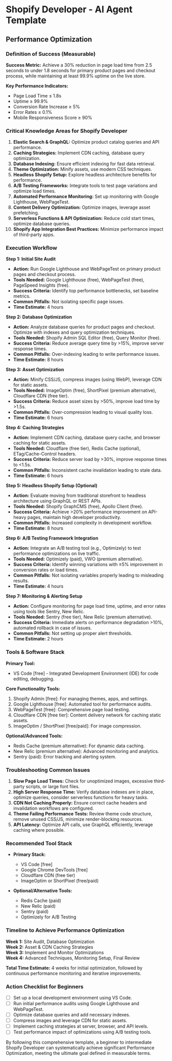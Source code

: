 # Shopify Developer - AI Agent Template
## Performance Optimization

### Definition of Success (Measurable)
**Success Metric:** Achieve a 30% reduction in page load time from 2.5 seconds to under 1.8 seconds for primary product pages and checkout process, while maintaining at least 99.9% uptime on the live store.

**Key Performance Indicators:**
- Page Load Time ≤ 1.8s
- Uptime ≥ 99.9%
- Conversion Rate Increase ≥ 5%
- Error Rates ≤ 0.1%
- Mobile Responsiveness Score ≥ 90%

### Critical Knowledge Areas for Shopify Developer

1. **Elastic Search & GraphQL:** Optimize product catalog queries and API performance.
2. **Caching Strategies:** Implement CDN caching, database query optimization.
3. **Database Indexing:** Ensure efficient indexing for fast data retrieval.
4. **Theme Optimization:** Minify assets, use modern CSS techniques.
5. **Headless Shopify Setup:** Explore headless architecture benefits for performance.
6. **A/B Testing Frameworks:** Integrate tools to test page variations and optimize load times.
7. **Automated Performance Monitoring:** Set up monitoring with Google Lighthouse, WebPageTest.
8. **Content Delivery Optimization:** Optimize images, leverage asset prefetching.
9. **Serverless Functions & API Optimization:** Reduce cold start times, optimize database queries.
10. **Shopify App Integration Best Practices:** Minimize performance impact of third-party apps.

### Execution Workflow
**Step 1: Initial Site Audit**
- **Action:** Run Google Lighthouse and WebPageTest on primary product pages and checkout process.
- **Tools Needed:** Google Lighthouse (free), WebPageTest (free), PageSpeed Insights (free).
- **Success Criteria:** Identify top performance bottlenecks, set baseline metrics.
- **Common Pitfalls:** Not isolating specific page issues.
- **Time Estimate:** 4 hours

**Step 2: Database Optimization**
- **Action:** Analyze database queries for product pages and checkout. Optimize with indexes and query optimization techniques.
- **Tools Needed:** Shopify Admin SQL Editor (free), Query Monitor (free).
- **Success Criteria:** Reduce average query time by >15%, improve server response times.
- **Common Pitfalls:** Over-indexing leading to write performance issues.
- **Time Estimate:** 8 hours

**Step 3: Asset Optimization**
- **Action:** Minify CSS/JS, compress images (using WebP), leverage CDN for static assets.
- **Tools Needed:** ImageOptim (free), ShortPixel (premium alternative), Cloudflare CDN (free tier).
- **Success Criteria:** Reduce asset sizes by >50%, improve load time by >1.5s.
- **Common Pitfalls:** Over-compression leading to visual quality loss.
- **Time Estimate:** 6 hours

**Step 4: Caching Strategies**
- **Action:** Implement CDN caching, database query cache, and browser caching for static assets.
- **Tools Needed:** Cloudflare (free tier), Redis Cache (optional), ETag/Cache-Control headers.
- **Success Criteria:** Reduce server load by >30%, improve response times to <1.5s.
- **Common Pitfalls:** Inconsistent cache invalidation leading to stale data.
- **Time Estimate:** 6 hours

**Step 5: Headless Shopify Setup (Optional)**
- **Action:** Evaluate moving from traditional storefront to headless architecture using GraphQL or REST APIs.
- **Tools Needed:** Shopify GraphCMS (free), Apollo Client (free).
- **Success Criteria:** Achieve >20% performance improvement on API-heavy pages, maintain high developer productivity.
- **Common Pitfalls:** Increased complexity in development workflow.
- **Time Estimate:** 8 hours

**Step 6: A/B Testing Framework Integration**
- **Action:** Integrate an A/B testing tool (e.g., Optimizely) to test performance optimizations on live traffic.
- **Tools Needed:** Optimizely (paid), VWO (premium alternative).
- **Success Criteria:** Identify winning variations with ≥5% improvement in conversion rates or load times.
- **Common Pitfalls:** Not isolating variables properly leading to misleading results.
- **Time Estimate:** 4 hours

**Step 7: Monitoring & Alerting Setup**
- **Action:** Configure monitoring for page load time, uptime, and error rates using tools like Sentry, New Relic.
- **Tools Needed:** Sentry (free tier), New Relic (premium alternative).
- **Success Criteria:** Immediate alerts on performance degradation >10%, automated rollback in case of issues.
- **Common Pitfalls:** Not setting up proper alert thresholds.
- **Time Estimate:** 2 hours

### Tools & Software Stack
**Primary Tool:**
- VS Code [free] - Integrated Development Environment (IDE) for code editing, debugging.

**Core Functionality Tools:**
1. Shopify Admin [free]: For managing themes, apps, and settings.
2. Google Lighthouse [free]: Automated tool for performance audits.
3. WebPageTest [free]: Comprehensive page load testing.
4. Cloudflare CDN [free tier]: Content delivery network for caching static assets.
5. ImageOptim / ShortPixel [free/paid]: For image compression.

**Optional/Advanced Tools:**
- Redis Cache (premium alternative): For dynamic data caching.
- New Relic (premium alternative): Advanced monitoring and analytics.
- Sentry (paid): Error tracking and alerting system.

### Troubleshooting Common Issues
1. **Slow Page Load Times:** Check for unoptimized images, excessive third-party scripts, or large font files.
2. **High Server Response Time:** Verify database indexes are in place, optimize queries, consider serverless functions for heavy tasks.
3. **CDN Not Caching Properly:** Ensure correct cache headers and invalidation workflows are configured.
4. **Theme Failing Performance Tests:** Review theme code structure, remove unused CSS/JS, minimize render-blocking resources.
5. **API Latency:** Optimize API calls, use GraphQL efficiently, leverage caching where possible.

### Recommended Tool Stack
- **Primary Stack:**
  - VS Code [free]
  - Google Chrome DevTools [free]
  - Cloudflare CDN (free tier)
  - ImageOptim or ShortPixel (free/paid)

- **Optional/Alternative Tools:**
  - Redis Cache (paid)
  - New Relic (paid)
  - Sentry (paid)
  - Optimizely for A/B Testing

### Timeline to Achieve Performance Optimization
**Week 1:** Site Audit, Database Optimization  
**Week 2:** Asset & CDN Caching Strategies  
**Week 3:** Implement and Monitor Optimizations  
**Week 4:** Advanced Techniques, Monitoring Setup, Final Review  

**Total Time Estimate:** 4 weeks for initial optimization, followed by continuous performance monitoring and iterative improvements.

### Action Checklist for Beginners
- [ ] Set up a local development environment using VS Code.
- [ ] Run initial performance audits using Google Lighthouse and WebPageTest.
- [ ] Optimize database queries and add necessary indexes.
- [ ] Compress images and leverage CDN for static assets.
- [ ] Implement caching strategies at server, browser, and API levels.
- [ ] Test performance impact of optimizations using A/B testing tools.

By following this comprehensive template, a beginner to intermediate Shopify Developer can systematically achieve significant Performance Optimization, meeting the ultimate goal defined in measurable terms.

